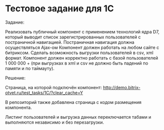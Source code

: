 # Тестовое задание для 1С

Задание:

Реализовать публичный компонент с применением технологий ядра D7, который выводит список зарегистрированных пользователей с постраничной навигацией.
Постраничная навигация должна осуществляться Ajax-ом Компонент должен работать на любом сайте с битриксом.
Сделать возможность выгрузки пользователей в csv, xml формат. 
Компонент должен корректно работать с базой пользователей  1 000 000 + (при выгрузках в xml и csv не должно быть падений по памяти и по таймауту).

Решение:

Страница, на которой подключён компонент: http://demo.bitrix-otvet.ru/test_tasks/1C/?clear_cache=Y

В репозиторий также добавлена страница с кодом размещения компонента.

Листинг пользователей и выгрузка данных переключается табами и выполняются независимо и без перезагрузки.